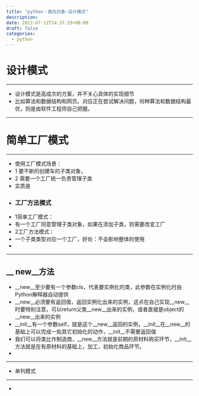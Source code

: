 ```yaml
---
title: "python：面向对象-设计模式"
description: 
date: 2022-07-12T14:37:29+08:00
draft: false
categories:
  - python
---
```

# 设计模式
---
- 设计模式是高成次的方案，并不关心具体的实现细节
- 比如算法和数据结构和网页。对应正在尝试解决问题，何种算法和数据结构最优，则是由软件工程师自己把握。
<!--more-->
----
# 简单工厂模式
----
- 使用工厂模式场景：
- 1 要不断的创建车的子类对象，
- 2 需要一个工厂统一负责管理子类
- 实质是
- ### 工厂方法模式
- 1简单工厂模式：
- 有一个工厂同意管理子类对象，如果在添加子类，则需要改变工厂
- 2工厂方法模式：
- 一个子类类型对应一个工厂，好处：不会影响整体的使用
- 

---
  __ new__方法
---
- __new__至少要有一个参数cls，代表要实例化的类，此参数在实例化时由Python解释器自动提供
- __new__必须要有返回值，返回实例化出来的实例，这点在自己实现__new__时要特别注意，可以return父类__new__出来的实例，或者直接是object的__new__出来的实例
- __init__有一个参数self，就是这个__new__返回的实例，__init__在__new__的基础上可以完成一些其它初始化的动作，__init__不需要返回值
- 我们可以将类比作制造商，__new__方法就是前期的原材料购买环节，__init__方法就是在有原材料的基础上，加工，初始化商品环节。
- 

---
-  单列模式
---
- 